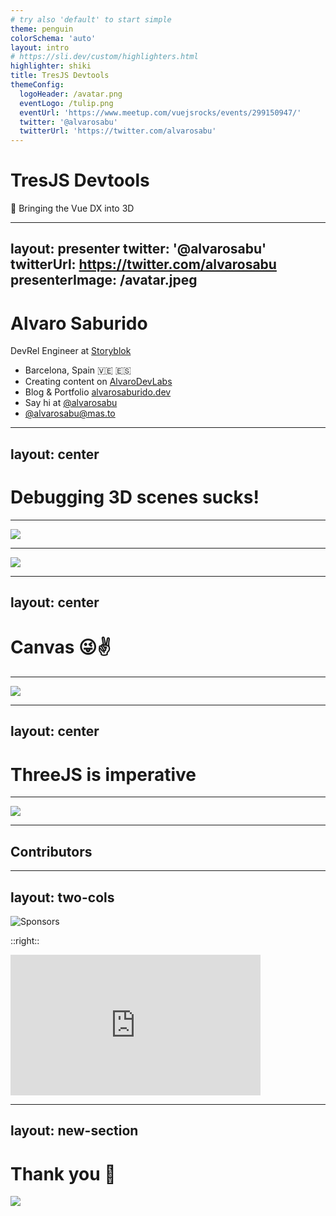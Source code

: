 ```yaml
---
# try also 'default' to start simple
theme: penguin
colorSchema: 'auto'
layout: intro
# https://sli.dev/custom/highlighters.html
highlighter: shiki
title: TresJS Devtools
themeConfig:
  logoHeader: /avatar.png
  eventLogo: /tulip.png
  eventUrl: 'https://www.meetup.com/vuejsrocks/events/299150947/'
  twitter: '@alvarosabu'
  twitterUrl: 'https://twitter.com/alvarosabu'
---
```


# TresJS Devtools

🐧 Bringing the Vue DX into 3D

---
layout: presenter
twitter: '@alvarosabu'
twitterUrl: https://twitter.com/alvarosabu
presenterImage: /avatar.jpeg
---

# Alvaro Saburido

DevRel Engineer at <a href="https://www.storyblok.com/"><logos-storyblok-icon /> Storyblok</a>

- Barcelona, Spain 🇻🇪 🇪🇸
- Creating content on <a href="https://www.youtube.com/channel/AlvaroDevLabs" ><logos-youtube-icon mr-1 />AlvaroDevLabs</a>
- Blog & Portfolio <a href="https://alvarosaburido.dev">alvarosaburido.dev</a>
- Say hi at <a href="https://twitter.com/alvarosabu"><logos-twitter mr-1 />@alvarosabu</a>
- <a href="https://elk.zone/mas.to/@alvarosabu">@alvarosabu@mas.to</a>

---
layout: center
---

# Debugging 3D scenes sucks!

---

![](/threejs-debug-1.png)

---

![](https://media.giphy.com/media/v1.Y2lkPTc5MGI3NjExNTVsZzZiczRjY3RhY3JwbGU4OGZqd2tkaXc4bmJsazhpMGh2dGh6ZiZlcD12MV9pbnRlcm5hbF9naWZfYnlfaWQmY3Q9Zw/dUV96Mi9OdNHPPFZ47/giphy.gif)

---
layout: center
---

# Canvas 😜✌️

<!-- Show that you dont have anything on the dom-->

---

![](/threejs-debug-2.png)

---
layout: center
---

# ThreeJS is imperative

<!-- Show console.log hell on loop-->

---

![](/threejs-debug-3.png)

---

## Contributors

<TheContributors />

---
layout: two-cols
---

![Sponsors](/sponsors.svg)

::right::

<iframe class="rounded shadow-lg" src="https://github.com/sponsors/Tresjs/card" title="Sponsor Tresjs" height="225" width="400" style="border: 0;"></iframe>

---
layout: new-section
---

# Thank you 🙏

![](https://media.giphy.com/media/28HuTvEHje7v1ngGAm/giphy.gif)
